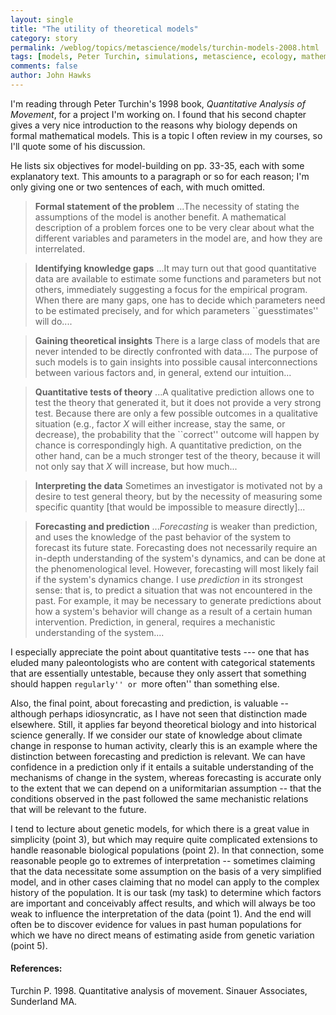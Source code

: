 ```yaml
---
layout: single 
title: "The utility of theoretical models" 
category: story
permalink: /weblog/topics/metascience/models/turchin-models-2008.html
tags: [models, Peter Turchin, simulations, metascience, ecology, mathematics] 
comments: false 
author: John Hawks 
---
```


I'm reading through Peter Turchin's 1998 book, <i>Quantitative Analysis of Movement</i>, for a project I'm working on. I found that his second chapter gives a very nice introduction to the reasons why biology depends on formal mathematical models. This is a topic I often review in my courses, so I'll quote some of his discussion. 

He lists six objectives for model-building on pp. 33-35, each with some explanatory text. This amounts to a paragraph or so for each reason; I'm only giving one or two sentences of each, with much omitted.

<blockquote><b>Formal statement of the problem</b> ...The necessity of stating the assumptions of the model is another benefit. A mathematical description of a problem forces one to be very clear about what the different variables and parameters in the model are, and how they are interrelated.</blockquote>

<blockquote><b>Identifying knowledge gaps</b> ...It may turn out that good quantitative data are available to estimate some functions and parameters but not others, immediately suggesting a focus for the empirical program. When there are many gaps, one has to decide which parameters need to be estimated precisely, and for which parameters ``guesstimates'' will do....</blockquote>

<blockquote><b>Gaining theoretical insights</b>  There is a large class of models that are never intended to be directly confronted with data.... The purpose of such models is to gain insights into possible causal interconnections between various factors and, in general, extend our intuition...</blockquote>

<blockquote><b>Quantitative tests of theory</b>  ...A qualitative prediction allows one to test the theory that generated it, but it does not provide a very strong test. Because there are only a few possible outcomes in a qualitative situation (e.g., factor <i>X</i>  will either increase, stay the same, or decrease), the probability that the ``correct'' outcome will happen by chance is correspondingly high. A quantitative prediction, on the other hand, can be a much stronger test of the theory, because it will not only say that <i>X</i> will increase, but how much...</blockquote>

<blockquote><b>Interpreting the data</b>  Sometimes an investigator is motivated not by a desire to test general theory, but by the necessity of measuring some specific quantity [that would be impossible to measure directly]...</blockquote>

<blockquote><b>Forecasting and prediction</b> ...<i>Forecasting</i> is weaker than prediction, and uses the knowledge of the past behavior of the system to forecast its future state. Forecasting does not necessarily require an in-depth understanding of the system's dynamics, and can be done at the phenomenological level. However, forecasting will most likely fail if the system's dynamics change. I use <i>prediction</i> in its strongest sense: that is, to predict a situation that was not encountered in the past. For example, it may be necessary to generate predictions about how a system's behavior will change as a result of a certain human intervention. Prediction, in general, requires a mechanistic understanding of the system....</blockquote>

I especially appreciate the point about quantitative tests --- one that has eluded many paleontologists who are content with categorical statements that are essentially untestable, because they only assert that something should happen ``regularly'' or ``more often'' than something else. 

Also, the final point, about forecasting and prediction, is valuable -- although perhaps idiosyncratic, as I have not seen that distinction made elsewhere. Still, it applies far beyond theoretical biology and into historical science generally. If we consider our state of knowledge about climate change in response to human activity, clearly this is an example where the distinction between forecasting and prediction is relevant. We can have confidence in a prediction only if it entails a suitable understanding of the mechanisms of change in the system, whereas forecasting is accurate only to the extent that we can depend on a uniformitarian assumption -- that the conditions observed in the past followed the same mechanistic relations that will be relevant to the future. 

I tend to lecture about genetic models, for which there is a great value in simplicity (point 3), but which may require quite complicated extensions to handle reasonable biological populations (point 2). In that connection, some reasonable people go to extremes of interpretation -- sometimes claiming that the data necessitate some assumption on the basis of a very simplified model, and in other cases claiming that no model can apply to the complex history of the population. It is our task (my task) to determine which factors are important and conceivably affect results, and which will always be too weak to influence the interpretation of the data (point 1). And the end will often be to discover evidence for values in past human populations for which we have no direct means of estimating aside from genetic variation (point 5). 


<h4>References:</h4>

<p class=''cite''>Turchin P. 1998. Quantitative analysis of movement. Sinauer Associates, Sunderland MA. </p>

